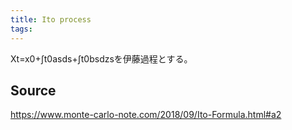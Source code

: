 ```yaml
---
title: Ito process
tags: 
---
```


Xt=x0+∫t0asds+∫t0bsdzsを伊藤過程とする。

## Source
https://www.monte-carlo-note.com/2018/09/Ito-Formula.html#a2